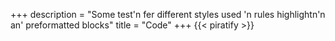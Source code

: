 +++
description = "Some test'n fer different styles used 'n rules highlightn'n an' preformatted blocks"
title = "Code"
+++
{{< piratify >}}